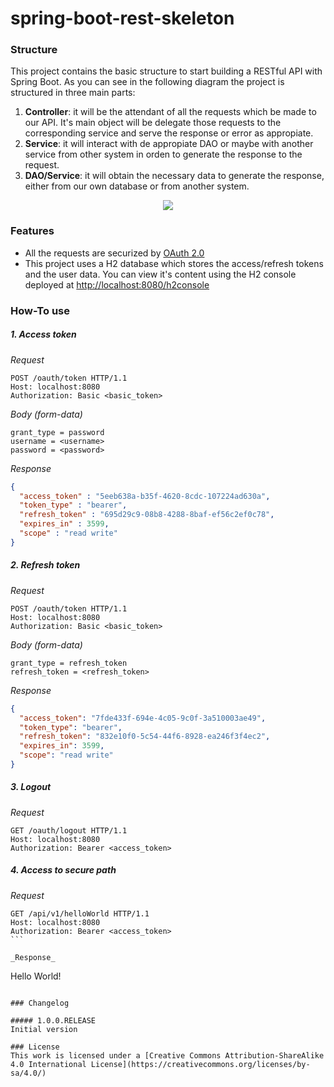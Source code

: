 # spring-boot-rest-skeleton

### Structure

This project contains the basic structure to start building a RESTful API with Spring Boot. As you can see in the following diagram the project is structured in three main parts:

1. **Controller**: it will be the attendant of all the requests which be made to our API. It's main object will be delegate those requests to the corresponding service and serve the response or error as appropiate.
2. **Service**: it will interact with de appropiate DAO or maybe with another service from other system in orden to generate the response to the request.
3. **DAO/Service**: it will obtain the necessary data to generate the response, either from our own database or from another system.

<p align="center">
<img src="https://cloud.githubusercontent.com/assets/6959226/15093182/ed29ef6e-147f-11e6-993f-4882fb9533a4.png">
</p>

### Features
* All the requests are securized by [OAuth 2.0](http://oauth.net/2/)
* This project uses a H2 database which stores the access/refresh tokens and the user data. You can view it's content using the H2 console deployed at [http://localhost:8080/h2console](http://localhost:8080/h2console)

### How-To use

##### 1. Access token
_Request_
````
POST /oauth/token HTTP/1.1
Host: localhost:8080
Authorization: Basic <basic_token>
````

_Body (form-data)_
```
grant_type = password
username = <username>
password = <password>
````

_Response_
```json
{
  "access_token" : "5eeb638a-b35f-4620-8cdc-107224ad630a",
  "token_type" : "bearer",
  "refresh_token" : "695d29c9-08b8-4288-8baf-ef56c2ef0c78",
  "expires_in" : 3599,
  "scope" : "read write"
}
```
##### 2. Refresh token
_Request_
````
POST /oauth/token HTTP/1.1
Host: localhost:8080
Authorization: Basic <basic_token>
````

_Body (form-data)_
```
grant_type = refresh_token
refresh_token = <refresh_token>
````

_Response_
```json
{
  "access_token": "7fde433f-694e-4c05-9c0f-3a510003ae49",
  "token_type": "bearer",
  "refresh_token": "832e10f0-5c54-44f6-8928-ea246f3f4ec2",
  "expires_in": 3599,
  "scope": "read write"
}
```

##### 3. Logout

_Request_
```
GET /oauth/logout HTTP/1.1
Host: localhost:8080
Authorization: Bearer <access_token>
```

##### 4. Access to secure path
_Request_
````
GET /api/v1/helloWorld HTTP/1.1
Host: localhost:8080
Authorization: Bearer <access_token>
```

_Response_
````
Hello World!
```

### Changelog

##### 1.0.0.RELEASE
Initial version

### License
This work is licensed under a [Creative Commons Attribution-ShareAlike 4.0 International License](https://creativecommons.org/licenses/by-sa/4.0/)
